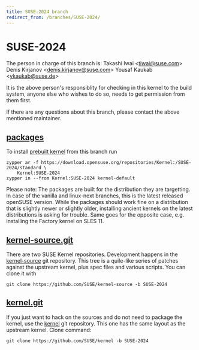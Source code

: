 ```yaml
---
title: SUSE-2024 branch
redirect_from: /branches/SUSE-2024/
---
```

# SUSE-2024
The person in charge of this branch is:
Takashi Iwai <[tiwai@suse.com](mailto:tiwai@suse.com?subject=SUSE-2024%20branch)>
Denis Kirjanov <[denis.kirjanov@suse.com](mailto:denis.kirjanov@suse.com?subject=SUSE-2024%20branch)>
Yousaf Kaukab <[ykaukab@suse.de](mailto:ykaukab@suse.de?subject=SUSE-2024%20branch)>

It is the above person's responsiblity for checking in this kernel to
the build system, anyone else who wishes to do so, needs to get
permission from them first.

If there are any questions about this branch, please contact the above
mentioned maintainer.


## [packages](https://download.opensuse.org/repositories/Kernel:/SUSE-2024)
To install
[prebuilt kernel](https://download.opensuse.org/repositories/Kernel:/SUSE-2024)
from this branch run

```
zypper ar -f https://download.opensuse.org/repositories/Kernel:/SUSE-2024/standard \
    Kernel:SUSE-2024
zypper in --from Kernel:SUSE-2024 kernel-default
```

Please note: The packages are built for the distribution they are
targetting. In case of the vanilla and linux-next branches, this is the
latest released openSUSE version. While the packages should work
fine on a distribution that is slightly newer or slightly older,
installing ancient kernels on the latest distributions is asking for
trouble. Same goes for the opposite case, e.g. installing the Factory
kernel on SLES 11.

## [kernel-source.git](https://github.com/SUSE/kernel-source/tree/SUSE-2024)
There are two SUSE Kernel repositories. Development happens in the
[kernel-source](https://github.com/SUSE/kernel-source/tree/SUSE-2024)
git repository. This tree is a quile-like series of patches against the
upstream kernel, plus spec files and various scripts. You can clone it
with

```
git clone https://github.com/SUSE/kernel-source -b SUSE-2024
```

## [kernel.git](https://github.com/SUSE/kernel/tree/SUSE-2024)
If you just want to hack on the sources and do not need to package the
kernel, use the [kernel](https://github.com/SUSE/kernel/tree/SUSE-2024)
git repository. This one has the same layout as the upstream kernel. Clone
command:

```
git clone https://github.com/SUSE/kernel -b SUSE-2024
```


